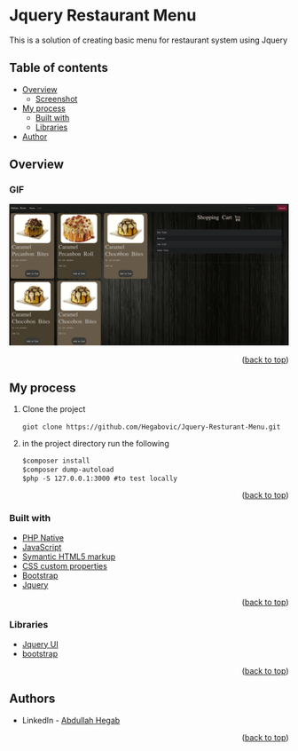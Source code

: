 # Jquery Restaurant Menu

This is a solution of creating basic menu for restaurant system using Jquery
## Table of contents

- [Overview](#overview)
    - [Screenshot](#screenshot)
- [My process](#my-process)
    - [Built with](#built-with)
    - [Libraries](#Libraries)
- [Author](#authors)

## Overview

### GIF


![screen-gif](./Resources/Demo.gif)

<p align="right">(<a href="#top">back to top</a>)</p>

## My process
1) Clone the project

   ``` giot clone https://github.com/Hegabovic/Jquery-Resturant-Menu.git ```

2) in the project directory run the following
    ```
    $composer install
    $composer dump-autoload
    $php -S 127.0.0.1:3000 #to test locally
    ```
<p align="right">(<a href="#top">back to top</a>)</p>

### Built with

* [PHP Native](https://www.php.net/)
* [JavaScript](https://www.javascript.com/)
* [Symantic HTML5 markup](https://developer.mozilla.org/en-US/docs/Glossary/HTML5)
* [CSS custom properties](https://developer.mozilla.org/en-US/docs/Web/CSS)
* [Bootstrap](https://getbootstrap.com/)
* [Jquery](https://jqueryui.com/)

<p align="right">(<a href="#top">back to top</a>)</p>

### Libraries

* [Jquery UI](https://jqueryui.com/)
* [bootstrap](https://getbootstrap.com/)


<p align="right">(<a href="#top">back to top</a>)</p>

## Authors



* LinkedIn - [Abdullah Hegab](https://www.linkedin.com/in/hegab192)


<p align="right">(<a href="#top">back to top</a>)</p>